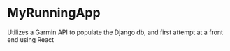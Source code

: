 # MyRunningApp

Utilizes a Garmin API to populate the Django db, and first attempt at a front end using React
